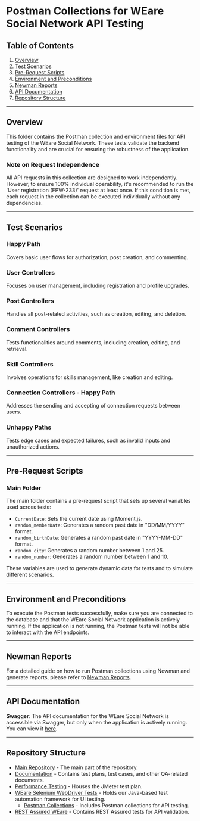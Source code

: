 # Postman Collections for WEare Social Network API Testing

## Table of Contents
1. [Overview](#overview)
2. [Test Scenarios](#test-scenarios)
3. [Pre-Request Scripts](#pre-request-scripts)
4. [Environment and Preconditions](#environment-and-preconditions)
5. [Newman Reports](#newman-reports)
6. [API Documentation](#api-documentation)
7. [Repository Structure](#repository-structure)

---

## Overview
This folder contains the Postman collection and environment files for API testing of the WEare Social Network. These tests validate the backend functionality and are crucial for ensuring the robustness of the application.

### Note on Request Independence
All API requests in this collection are designed to work independently. However, to ensure 100% individual operability, it's recommended to run the 'User registration (FPW-233)' request at least once. If this condition is met, each request in the collection can be executed individually without any dependencies.

---

## Test Scenarios

### Happy Path
Covers basic user flows for authorization, post creation, and commenting.

### User Controllers
Focuses on user management, including registration and profile upgrades.

### Post Controllers
Handles all post-related activities, such as creation, editing, and deletion.

### Comment Controllers
Tests functionalities around comments, including creation, editing, and retrieval.

### Skill Controllers
Involves operations for skills management, like creation and editing.

### Connection Controllers - Happy Path
Addresses the sending and accepting of connection requests between users.

### Unhappy Paths
Tests edge cases and expected failures, such as invalid inputs and unauthorized actions.

---

## Pre-Request Scripts

### Main Folder

The main folder contains a pre-request script that sets up several variables used across tests:

- `CurrentDate`: Sets the current date using Moment.js.
- `random_memberDate`: Generates a random past date in "DD/MM/YYYY" format.
- `random_birthDate`: Generates a random past date in "YYYY-MM-DD" format.
- `random_city`: Generates a random number between 1 and 25.
- `random_number`: Generates a random number between 1 and 10.

These variables are used to generate dynamic data for tests and to simulate different scenarios.

---

## Environment and Preconditions
To execute the Postman tests successfully, make sure you are connected to the database and that the WEare Social Network application is actively running. If the application is not running, the Postman tests will not be able to interact with the API endpoints.

---

## Newman Reports
For a detailed guide on how to run Postman collections using Newman and generate reports, please refer to [Newman Reports](https://github.com/Alpha-50-group-4-final-project/Group-4-common-repo/tree/main/Postman-Collections/newman-reports).

---

## API Documentation

**Swagger**: The API documentation for the WEare Social Network is accessible via Swagger, but only when the application is actively running. You can view it [here](http://localhost:8081/swagger-ui.html#/).

---

## Repository Structure

- [Main Repository](https://github.com/Alpha-50-group-4-final-project/Group-4-common-repo/tree/main) - The main part of the repository.
- [Documentation](https://github.com/Alpha-50-group-4-final-project/Group-4-common-repo/tree/main/Documentation) - Contains test plans, test cases, and other QA-related documents.
- [Performance Testing](https://github.com/Alpha-50-group-4-final-project/Group-4-common-repo/tree/main/Performance-Testing) - Houses the JMeter test plan.
- [WEare Selenium WebDriver Tests](https://github.com/Alpha-50-group-4-final-project/Group-4-common-repo/tree/main/SeleniumWebDriver-automation-framework) - Holds our Java-based test automation framework for UI testing.
  - [Postman Collections](https://github.com/Alpha-50-group-4-final-project/Group-4-common-repo/tree/main/Postman-Collections) - Includes Postman collections for API testing.
- [REST Assured WEare](https://github.com/Alpha-50-group-4-final-project/Group-4-common-repo/tree/main/REST-Assured-WEare) - Contains REST Assured tests for API validation.
